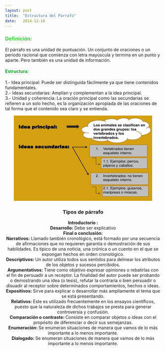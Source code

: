 ```yaml
---
layout: post
title:  "Estructura del Parrafo"
date:   2014-12-18
---
```


<font color="#32CD32"><h3>Definición:</h3></font>
<p>El párrafo es una unidad de puntuación. Un conjunto de oraciones o un periodo racional que comienza con letra mayúscula y termina en un punto y aparte. Pero también es una unidad de información. </p>
<font color="#169C28"><h4>Estructura:</h4></font>
<p>1.- Idea principal: Puede ser distinguida fácilmente ya que tiene contenidos fundamentales. <br>
2.- Ideas secundarias: Amplían y complementan a la idea principal. <br>
3.- Unidad y coherencia: La oración principal como las secundarias se refieren a un solo hecho, es la organización apropiada de las oraciones de tal forma que el contenido sea claro y se entienda. </p>
<center><img src="/assets/img/parrafoestructura.jpg"><center>
<h3>Tipos de párrafo </h3>
<b>Introductorio :</b><br>
<b>Desarrollo: </b> Debe ser explicativo <br>
<b>Final o conclusión:</b><br>
<b>Narrativos:</b> Llamado también cronológico, está formado por una secuencia de afirmaciones que no requieren garantía o demostración de sus habilidades. Es típico de una noticia, una crónica o un cuento en el que se expongan hechos en orden cronológico. <br>
<b>Descriptivos: </b> Un autor utiliza todos sus sentidos para delinear los atributos de los objetos y sucesos percibidos. <br>
<b>Argumentativos: </b> Tiene como objetivo expresar opiniones o rebatirlas con el fin de persuadir a un receptor. La finalidad del autor puede ser probando o demostrando una idea (o tesis), refutar la contraria o bien persuadir o disuadir al receptor sobre determinados comportamientos, hechos o ideas. <br>
<b>Expositivos: </b> Sirve para explicar o desarrollar más ampliamente el tema que se está presentando. <br>
<b>Relativos: </b> Este es utilizado frecuentemente en los ensayos científicos, puesto que la naturaleza de dichos trabajos se presta para generar controversia y confusión. <br>
<b>Comparación o contraste: </b> Consiste en comparar objetos o ideas con el propósito de diferenciar o decir sus semejanzas. <br>
<b>Enumeración: </b> Se enumeran situaciones de manera que vamos de lo más importante a lo menos importante.<br>
<b>Dialogado: </b> Se enumeran situaciones de manera que vamos de lo más importante a lo menos importante.</p>



